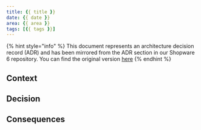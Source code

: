 ```yaml
---
title: {{ title }}
date: {{ date }}
area: {{ area }}
tags: [{{ tags }}]
---
```


{% hint style="info" %}
This document represents an architecture decision record (ADR) and has been mirrored from the ADR section in our Shopware 6 repository.
You can find the original version [here](https://github.com/shopware/platform/blob/trunk/adr/YYYY-MM-DD-template.md)
{% endhint %}

## Context

## Decision

## Consequences
